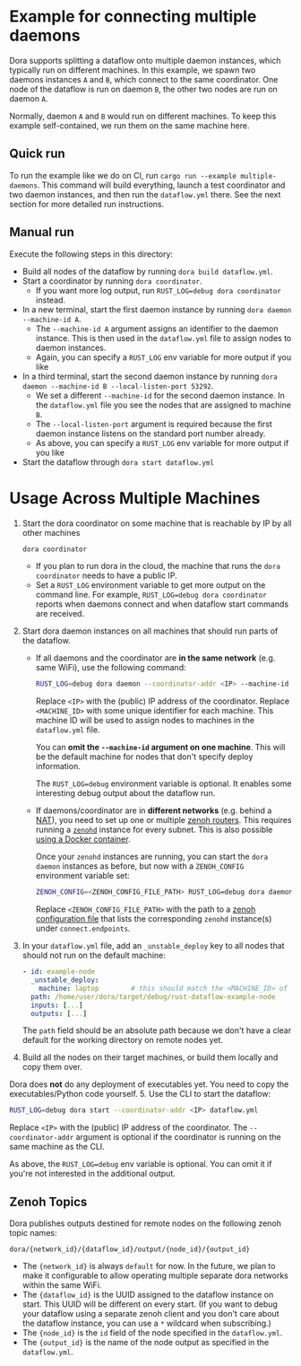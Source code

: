 # Example for connecting multiple daemons

Dora supports splitting a dataflow onto multiple daemon instances, which typically run on different machines.
In this example, we spawn two daemons instances `A` and `B`, which connect to the same coordinator.
One node of the dataflow is run on daemon `B`, the other two nodes are run on daemon `A`.

Normally, daemon `A` and `B` would run on different machines.
To keep this example self-contained, we run them on the same machine here.

## Quick run

To run the example like we do on CI, run `cargo run --example multiple-daemons`.
This command will build everything, launch a test coordinator and two daemon instances, and then run the `dataflow.yml` there.
See the next section for more detailed run instructions.

## Manual run

Execute the following steps in this directory:

- Build all nodes of the dataflow by running `dora build dataflow.yml`.
- Start a coordinator by running `dora coordinator`.
  - If you want more log output, run `RUST_LOG=debug dora coordinator` instead.
- In a new terminal, start the first daemon instance by running `dora daemon --machine-id A`.
  - The `--machine-id A` argument assigns an identifier to the daemon instance. This is then used in the `dataflow.yml` file to assign nodes to daemon instances.
  - Again, you can specify a `RUST_LOG` env variable for more output if you like
- In a third terminal, start the second daemon instance by running `dora daemon --machine-id B --local-listen-port 53292`.
  - We set a different `--machine-id` for the second daemon instance. In the `dataflow.yml` file you see the nodes that are assigned to machine `B`.
  - The `--local-listen-port` argument is required because the first daemon instance listens on the standard port number already.
  - As above, you can specify a `RUST_LOG` env variable for more output if you like
- Start the dataflow through `dora start dataflow.yml`

# Usage Across Multiple Machines

1. Start the dora coordinator on some machine that is reachable by IP by all other machines
    ```bash
    dora coordinator
    ```
    - If you plan to run dora in the cloud, the machine that runs the `dora coordinator` needs to have a public IP.
    - Set a `RUST_LOG` environment variable to get more output on the command line. For example, `RUST_LOG=debug dora coordinator` reports when daemons connect and when dataflow start commands are received.
2. Start dora daemon instances on all machines that should run parts of the dataflow.
    - If all daemons and the coordinator are **in the same network** (e.g. same WiFi), use the following command:
      ```bash
      RUST_LOG=debug dora daemon --coordinator-addr <IP> --machine-id <MACHINE_ID>
      ```
      Replace `<IP>` with the (public) IP address of the coordinator. Replace `<MACHINE_ID>` with some unique identifier for each machine. This machine ID will be used to assign nodes to machines in the `dataflow.yml` file.

      You can **omit the `--machine-id` argument on one machine**. This will be the default machine for nodes that don't specify deploy information.

      The `RUST_LOG=debug` environment variable is optional. It enables some interesting debug output about the dataflow run.
    - If daemons/coordinator are in **different networks** (e.g. behind a [NAT](https://en.wikipedia.org/wiki/Network_address_translation)), you need to set up one or multiple [zenoh routers](https://zenoh.io/docs/getting-started/deployment/#zenoh-router). This requires running a [`zenohd`](https://zenoh.io/docs/getting-started/installation/) instance for every subnet. This is also possible [using a Docker container](https://zenoh.io/docs/getting-started/quick-test/).

      Once your `zenohd` instances are running, you can start the `dora daemon` instances as before, but now with a `ZENOH_CONFIG` environment variable set:
      ```bash
      ZENOH_CONFIG=<ZENOH_CONFIG_FILE_PATH> RUST_LOG=debug dora daemon --coordinator-addr <IP> --machine-id <MACHINE_ID>
      ```
      Replace `<ZENOH_CONFIG_FILE_PATH>`  with the path to a [zenoh configuration file](https://zenoh.io/docs/manual/configuration/#configuration-files) that lists the corresponding `zenohd` instance(s) under `connect.endpoints`.

3. In your `dataflow.yml` file, add an `_unstable_deploy` key to all nodes that should not run on the default machine:
    ```yml
    - id: example-node
      _unstable_deploy:
        machine: laptop        # this should match the <MACHINE_ID> of one daemon
      path: /home/user/dora/target/debug/rust-dataflow-example-node
      inputs: [...]
      outputs: [...]
    ```
    The `path` field should be an absolute path because we don't have a clear default for the working directory on remote nodes yet.
4. Build all the nodes on their target machines, or build them locally and copy them over.

  Dora does **not** do any deployment of executables yet. You need to copy the executables/Python code yourself.
5. Use the CLI to start the dataflow:
  ```bash
  RUST_LOG=debug dora start --coordinator-addr <IP> dataflow.yml
  ```

  Replace `<IP>` with the (public) IP address of the coordinator. The `--coordinator-addr` argument is optional if the coordinator is running on the same machine as the CLI.

  As above, the `RUST_LOG=debug` env variable is optional. You can omit it if you're not interested in the additional output.

## Zenoh Topics

Dora publishes outputs destined for remote nodes on the following zenoh topic names:

```
dora/{network_id}/{dataflow_id}/output/{node_id}/{output_id}
```

- The `{network_id}` is always `default` for now. In the future, we plan to make it configurable to allow operating multiple separate dora networks within the same WiFi.
- The `{dataflow_id}` is the UUID assigned to the dataflow instance on start. This UUID will be different on every start. (If you want to debug your dataflow using a separate zenoh client and you don't care about the dataflow instance, you can use a `*` wildcard when subscribing.)
- The `{node_id}` is the `id` field of the node specified in the `dataflow.yml`.
- The `{output_id}` is the name of the node output as specified in the `dataflow.yml`.
